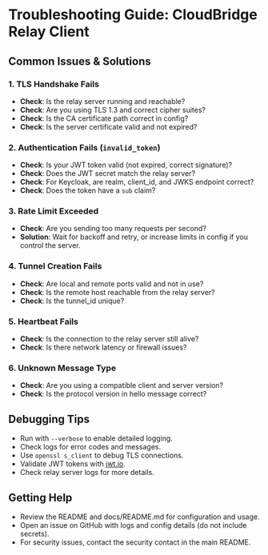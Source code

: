 # Troubleshooting Guide: CloudBridge Relay Client

## Common Issues & Solutions

### 1. TLS Handshake Fails
- **Check**: Is the relay server running and reachable?
- **Check**: Are you using TLS 1.3 and correct cipher suites?
- **Check**: Is the CA certificate path correct in config?
- **Check**: Is the server certificate valid and not expired?

### 2. Authentication Fails (`invalid_token`)
- **Check**: Is your JWT token valid (not expired, correct signature)?
- **Check**: Does the JWT secret match the relay server?
- **Check**: For Keycloak, are realm, client_id, and JWKS endpoint correct?
- **Check**: Does the token have a `sub` claim?

### 3. Rate Limit Exceeded
- **Check**: Are you sending too many requests per second?
- **Solution**: Wait for backoff and retry, or increase limits in config if you control the server.

### 4. Tunnel Creation Fails
- **Check**: Are local and remote ports valid and not in use?
- **Check**: Is the remote host reachable from the relay server?
- **Check**: Is the tunnel_id unique?

### 5. Heartbeat Fails
- **Check**: Is the connection to the relay server still alive?
- **Check**: Is there network latency or firewall issues?

### 6. Unknown Message Type
- **Check**: Are you using a compatible client and server version?
- **Check**: Is the protocol version in hello message correct?

## Debugging Tips
- Run with `--verbose` to enable detailed logging.
- Check logs for error codes and messages.
- Use `openssl s_client` to debug TLS connections.
- Validate JWT tokens with [jwt.io](https://jwt.io/).
- Check relay server logs for more details.

## Getting Help
- Review the README and docs/README.md for configuration and usage.
- Open an issue on GitHub with logs and config details (do not include secrets).
- For security issues, contact the security contact in the main README. 
